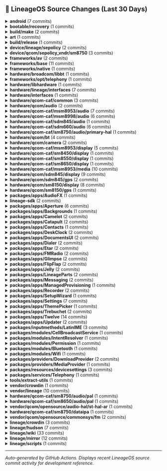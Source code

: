 ## 📜 LineageOS Source Changes (Last 30 Days)

<details>
<summary><b>android</b> (7 commits)</summary>

- [e3c809a](https://github.com/LineageOS/android/commit/e3c809a) manifest: Remove sdm845 HAL guards
  
  Author: Michael Bestas  
  Date: Sun Sep 14 11:34:50 2025 +0300

- [88f4b20](https://github.com/LineageOS/android/commit/88f4b20) manifest: Remove sm8150 HAL guards
  
  Author: Michael Bestas  
  Date: Wed Sep 10 18:17:14 2025 +0300

- [60e32f9](https://github.com/LineageOS/android/commit/60e32f9) manifest: Remove sm7250 HAL guards
  
  Author: Michael Bestas  
  Date: Tue Sep 9 22:53:30 2025 +0300

- [7680485](https://github.com/LineageOS/android/commit/7680485) manifest: September 2025 Security Update
  
  Author: Michael Bestas  
  Date: Sun Sep 7 17:28:23 2025 +0000

- [a015876](https://github.com/LineageOS/android/commit/a015876) lineage: Remove Android.mk guard for msm8998/sdm845
  
  Author: Nolen Johnson  
  Date: Tue Sep 2 16:12:48 2025 +0000

- [8eb98ef](https://github.com/LineageOS/android/commit/8eb98ef) lineage: Remove Android.mk guard for msm8953
  
  Author: Yumi Yukimura  
  Date: Mon Sep 1 16:37:28 2025 +0800

- [e22380c](https://github.com/LineageOS/android/commit/e22380c) lineage: Remove Android.mk guard for sdm660
  
  Author: LuK1337  
  Date: Sun Aug 31 12:49:32 2025 +0000


</details>

<details>
<summary><b>bootable/recovery</b> (1 commits)</summary>

- [16fcc1f](https://github.com/LineageOS/android_bootable_recovery/commit/16fcc1f) recovery: Extend A/B downgrades for older SPL
  
  Author: pjgowtham  
  Date: Sun Sep 21 19:00:30 2025 +0000


</details>

<details>
<summary><b>build/make</b> (2 commits)</summary>

- [f9262a9](https://github.com/LineageOS/android_build/commit/f9262a9) Merge tag &#x27;android-security-15.0.0_r10&#x27; into staging/lineage-22.2_merge-android-security-15.0.0_r10
  
  Author: Michael Bestas  
  Date: Wed Sep 3 15:43:37 2025 +0300

- [a2c2b23](https://github.com/LineageOS/android_build/commit/a2c2b23) Remove build-manifest.xml generation
  
  Author: Yumi Yukimura  
  Date: Mon Aug 25 09:17:36 2025 +0000


</details>

<details>
<summary><b>art</b> (1 commits)</summary>

- [2bff684](https://github.com/LineageOS/android_art/commit/2bff684) Merge tag &#x27;android-security-15.0.0_r10&#x27; into staging/lineage-22.2_merge-android-security-15.0.0_r10
  
  Author: Michael Bestas  
  Date: Wed Sep 3 15:41:50 2025 +0300


</details>

<details>
<summary><b>build/release</b> (1 commits)</summary>

- [b4e8130](https://github.com/LineageOS/android_build_release/commit/b4e8130) Bump Security String to 2025-09-01
  
  Author: Michael Bestas  
  Date: Tue Sep 16 12:37:50 2025 +0000


</details>

<details>
<summary><b>device/lineage/sepolicy</b> (2 commits)</summary>

- [65e58b0](https://github.com/LineageOS/android_device_lineage_sepolicy/commit/65e58b0) common: Label AIDL camera provider HAL
  
  Author: Skyblueborb  
  Date: Sat Aug 30 14:28:24 2025 +0000

- [794b496](https://github.com/LineageOS/android_device_lineage_sepolicy/commit/794b496) qcom: Label common LiveDisplay sysfs nodes
  
  Author: Giovanni Ricca  
  Date: Sat Aug 23 12:28:30 2025 +0200


</details>

<details>
<summary><b>device/qcom/sepolicy_vndr/sm8750</b> (3 commits)</summary>

- [29adc09](https://github.com/LineageOS/android_device_qcom_sepolicy_vndr/commit/29adc09) sun: Match all read_ahead_kb nodes
  
  Author: dianlujitao  
  Date: Sat Sep 20 15:42:28 2025 +0100

- [3347e79](https://github.com/LineageOS/android_device_qcom_sepolicy_vndr/commit/3347e79) qva: Allow weaver HAL to request wakelock
  
  Author: dianlujitao  
  Date: Sat Sep 20 15:42:23 2025 +0100

- [22134fa](https://github.com/LineageOS/android_device_qcom_sepolicy_vndr/commit/22134fa) Merge tag &#x27;LA.VENDOR.15.4.0.r1-18400-pakala.QSSI16.0&#x27; of https://git.codelinaro.org/clo/la/device/qcom/sepolicy_vndr into HEAD
  
  Author: Bruno Martins  
  Date: Sat Sep 20 15:23:01 2025 +0100


</details>

<details>
<summary><b>frameworks/av</b> (2 commits)</summary>

- [2ff01e68](https://github.com/LineageOS/android_frameworks_av/commit/2ff01e68) Merge tag &#x27;android-security-15.0.0_r10&#x27; into staging/lineage-22.2_merge-android-security-15.0.0_r10
  
  Author: Michael Bestas  
  Date: Wed Sep 3 15:47:07 2025 +0300

- [75929cd3](https://github.com/LineageOS/android_frameworks_av/commit/75929cd3) audioflinger: Do not allow DAP effect to be suspended
  
  Author: Adithya R  
  Date: Mon Sep 1 17:07:30 2025 +0000


</details>

<details>
<summary><b>frameworks/base</b> (11 commits)</summary>

- [b3f41dee](https://github.com/LineageOS/android_frameworks_base/commit/b3f41dee) Revert &quot;Fix biometric prompt appearing above shade&quot;
  
  Author: Austin Delgado  
  Date: Wed Sep 17 11:43:28 2025 +0000

- [fc38726e](https://github.com/LineageOS/android_frameworks_base/commit/fc38726e) Automatic translation import
  
  Author: LineageOS Infra  
  Date: Mon Sep 15 16:54:57 2025 +0000

- [353d8071](https://github.com/LineageOS/android_frameworks_base/commit/353d8071) SystemUI: Hide HEVC screen recording when no HW codec is available
  
  Author: Ido Ben-Hur  
  Date: Sun Sep 14 19:37:06 2025 +0000

- [373d214c](https://github.com/LineageOS/android_frameworks_base/commit/373d214c) Remove CompanionServicesRegister
  
  Author: Evan Chen  
  Date: Sun Sep 14 08:41:08 2025 +0000

- [8dbe445a](https://github.com/LineageOS/android_frameworks_base/commit/8dbe445a) Fix association XML parsing issues
  
  Author: Guojing Yuan  
  Date: Sun Sep 14 08:41:08 2025 +0000

- [da3bdd99](https://github.com/LineageOS/android_frameworks_base/commit/da3bdd99) Fix a bug where turning off Bluetooth before CDM BLE device discovery timeout results in a crash.
  
  Author: Raphael Kim  
  Date: Sun Sep 14 08:41:08 2025 +0000

- [9fbbf5a1](https://github.com/LineageOS/android_frameworks_base/commit/9fbbf5a1) fixup! power: Explicitly check for silent ringtone
  
  Author: programminghoch10  
  Date: Mon Sep 8 08:54:57 2025 +0300

- [e94be3b8](https://github.com/LineageOS/android_frameworks_base/commit/e94be3b8) Merge tag &#x27;android-security-15.0.0_r10&#x27; into staging/lineage-22.2_merge-android-security-15.0.0_r10
  
  Author: Michael Bestas  
  Date: Wed Sep 3 17:50:07 2025 +0300

- [6fa82a0c](https://github.com/LineageOS/android_frameworks_base/commit/6fa82a0c) Automatic translation import
  
  Author: LineageOS Infra  
  Date: Mon Sep 1 14:54:26 2025 +0000

- [9b41d790](https://github.com/LineageOS/android_frameworks_base/commit/9b41d790) PowerShareTile: Mark is unavailable if enabled state can&#x27;t be read
  
  Author: LuK1337  
  Date: Sat Aug 23 13:41:24 2025 +0200

- [efa267fe](https://github.com/LineageOS/android_frameworks_base/commit/efa267fe) PowerShareTile: Catch all exceptions
  
  Author: LuK1337  
  Date: Sat Aug 23 13:35:49 2025 +0200


</details>

<details>
<summary><b>frameworks/native</b> (1 commits)</summary>

- [a7f9cc63](https://github.com/LineageOS/android_frameworks_native/commit/a7f9cc63) Merge tag &#x27;android-security-15.0.0_r10&#x27; into staging/lineage-22.2_merge-android-security-15.0.0_r10
  
  Author: Michael Bestas  
  Date: Wed Sep 3 15:51:23 2025 +0300


</details>

<details>
<summary><b>hardware/broadcom/libbt</b> (1 commits)</summary>

- [39a0c50](https://github.com/LineageOS/android_hardware_broadcom_libbt/commit/39a0c50) libbt: Convert to Android.bp
  
  Author: Yumi Yukimura  
  Date: Thu Sep 4 07:32:39 2025 +0000


</details>

<details>
<summary><b>frameworks/opt/telephony</b> (1 commits)</summary>

- [c3571e72](https://github.com/LineageOS/android_frameworks_opt_telephony/commit/c3571e72) Merge tag &#x27;android-security-15.0.0_r10&#x27; into staging/lineage-22.2_merge-android-security-15.0.0_r10
  
  Author: Michael Bestas  
  Date: Wed Sep 3 15:42:09 2025 +0300


</details>

<details>
<summary><b>hardware/libhardware</b> (1 commits)</summary>

- [dacf02a](https://github.com/LineageOS/android_hardware_libhardware/commit/dacf02a) Avoid log fatal when converting between pcm_format and audio_format_t.
  
  Author: jiabin  
  Date: Fri Sep 12 11:49:56 2025 +0530


</details>

<details>
<summary><b>hardware/lineage/interfaces</b> (7 commits)</summary>

- [eaa88af](https://github.com/LineageOS/android_hardware_lineage_interfaces/commit/eaa88af) livedisplay: sysfs: chown on init
  
  Author: Marc Bourgoin  
  Date: Sat Aug 30 10:40:38 2025 -0600

- [7cb075b](https://github.com/LineageOS/android_hardware_lineage_interfaces/commit/7cb075b) camera: aidl: Remove `in_`/`out_` prefixes
  
  Author: LuK1337  
  Date: Sat Aug 30 14:28:24 2025 +0000

- [7fbd870](https://github.com/LineageOS/android_hardware_lineage_interfaces/commit/7fbd870) camera: aidl: Use std::to_string() for int -&gt; std::string
  
  Author: LuK1337  
  Date: Sat Aug 30 14:28:24 2025 +0000

- [1d5d332](https://github.com/LineageOS/android_hardware_lineage_interfaces/commit/1d5d332) camera: aidl: Remap camera IDs by property if it is defined
  
  Author: Ivan Vecera  
  Date: Sat Aug 30 14:28:24 2025 +0000

- [d26191b](https://github.com/LineageOS/android_hardware_lineage_interfaces/commit/d26191b) camera: aidl: Maintain set of non-external cameras
  
  Author: Ivan Vecera  
  Date: Sat Aug 30 14:28:24 2025 +0000

- [bdb296c](https://github.com/LineageOS/android_hardware_lineage_interfaces/commit/bdb296c) camera: aidl: Implement camera device/provider HALs
  
  Author: Tim Zimmermann  
  Date: Sat Aug 30 14:28:24 2025 +0000

- [b3fc9d1](https://github.com/LineageOS/android_hardware_lineage_interfaces/commit/b3fc9d1) livedisplay: aidl: Initial LiveDisplay sysfs AIDL implementation
  
  Author: Giovanni Ricca  
  Date: Tue Aug 26 23:11:36 2025 +0200


</details>

<details>
<summary><b>hardware/interfaces</b> (1 commits)</summary>

- [bca3d9cf](https://github.com/LineageOS/android_hardware_interfaces/commit/bca3d9cf) compatibility_matrices: Add q/android-4.9 to FCM 6
  
  Author: Nolen Johnson  
  Date: Mon Aug 25 19:29:07 2025 +0000


</details>

<details>
<summary><b>hardware/qcom-caf/common</b> (3 commits)</summary>

- [4d5665c](https://github.com/LineageOS/android_hardware_qcom-caf_common/commit/4d5665c) qcom: Add msm8998 audio soong config
  
  Author: Michael Bestas  
  Date: Sat Sep 6 12:54:01 2025 +0300

- [ce680e8](https://github.com/LineageOS/android_hardware_qcom-caf_common/commit/ce680e8) common: Unset MSM_VIDC_TARGET_LIST
  
  Author: Michael Bestas  
  Date: Sat Sep 6 12:11:22 2025 +0300

- [84699a5](https://github.com/LineageOS/android_hardware_qcom-caf_common/commit/84699a5) qcom: Remove no longer used TARGET_USES_DRM_PP
  
  Author: Michael Bestas  
  Date: Sat Sep 6 12:11:22 2025 +0300


</details>

<details>
<summary><b>hardware/qcom/audio</b> (2 commits)</summary>

- [1b40af4](https://github.com/LineageOS/android_hardware_qcom_audio/commit/1b40af4) hal: Convert primary HAL to blueprint
  
  Author: Michael Bestas  
  Date: Sun Sep 14 18:16:52 2025 +0300

- [c895c94](https://github.com/LineageOS/android_hardware_qcom_audio/commit/c895c94) soundfx: Convert to blueprint
  
  Author: Michael Bestas  
  Date: Sun Sep 14 15:31:32 2025 +0300


</details>

<details>
<summary><b>hardware/qcom-caf/msm8953/audio</b> (7 commits)</summary>

- [f9ff4f2](https://github.com/LineageOS/android_hardware_qcom_audio/commit/f9ff4f2) hal: Convert audio extensions to blueprint
  
  Author: Michael Bestas  
  Date: Sat Aug 30 21:34:14 2025 +0800

- [06e0412](https://github.com/LineageOS/android_hardware_qcom_audio/commit/06e0412) ssr: Fix building with OSS materials
  
  Author: Ricardo Cerqueira  
  Date: Sat Aug 30 21:33:49 2025 +0800

- [ca80109](https://github.com/LineageOS/android_hardware_qcom_audio/commit/ca80109) hal: Convert primary HAL to blueprint
  
  Author: Michael Bestas  
  Date: Sat Aug 30 21:31:23 2025 +0800

- [2ebe70c](https://github.com/LineageOS/android_hardware_qcom_audio/commit/2ebe70c) hal: Remove unused libmaxxaudio extension
  
  Author: Michael Bestas  
  Date: Sat Aug 30 21:23:54 2025 +0800

- [17df495](https://github.com/LineageOS/android_hardware_qcom_audio/commit/17df495) hal: Remove feature manager leftovers
  
  Author: Michael Bestas  
  Date: Sat Aug 30 21:23:33 2025 +0800

- [dd04d99](https://github.com/LineageOS/android_hardware_qcom_audio/commit/dd04d99) audio: Remove all unsupported platforms &amp; flags
  
  Author: Michael Bestas  
  Date: Sat Aug 30 21:23:28 2025 +0800

- [0ad6d86](https://github.com/LineageOS/android_hardware_qcom_audio/commit/0ad6d86) hal: audio_extn: Add argument to pthread routines
  
  Author: danielml  
  Date: Sat Aug 30 20:58:33 2025 +0800


</details>

<details>
<summary><b>hardware/qcom-caf/msm8998/audio</b> (6 commits)</summary>

- [717b078](https://github.com/LineageOS/android_hardware_qcom_audio/commit/717b078) hal: audio_extn: Add argument to pthread routines
  
  Author: danielml  
  Date: Sun Sep 7 15:27:04 2025 +0000

- [65a528c](https://github.com/LineageOS/android_hardware_qcom_audio/commit/65a528c) hal: Convert audio extensions to blueprint
  
  Author: Michael Bestas  
  Date: Tue Sep 2 11:21:55 2025 +0300

- [fafeecc](https://github.com/LineageOS/android_hardware_qcom_audio/commit/fafeecc) hal: Convert primary HAL to blueprint
  
  Author: Michael Bestas  
  Date: Tue Sep 2 11:18:40 2025 +0300

- [bf78414](https://github.com/LineageOS/android_hardware_qcom_audio/commit/bf78414) hal: Remove unused libmaxxaudio extension
  
  Author: Michael Bestas  
  Date: Tue Sep 2 11:13:46 2025 +0300

- [05172d9](https://github.com/LineageOS/android_hardware_qcom_audio/commit/05172d9) hal: Remove feature manager leftovers
  
  Author: Michael Bestas  
  Date: Tue Sep 2 11:13:02 2025 +0300

- [090308b](https://github.com/LineageOS/android_hardware_qcom_audio/commit/090308b) audio: Remove all unsupported platforms &amp; flags
  
  Author: Michael Bestas  
  Date: Tue Sep 2 11:11:55 2025 +0300


</details>

<details>
<summary><b>hardware/qcom-caf/sdm845/audio</b> (1 commits)</summary>

- [d5ad5c1](https://github.com/LineageOS/android_hardware_qcom_audio/commit/d5ad5c1) hal: audio_extn: Add argument to pthread routines
  
  Author: danielml  
  Date: Sun Sep 7 15:27:16 2025 +0000


</details>

<details>
<summary><b>hardware/qcom-caf/sdm660/audio</b> (6 commits)</summary>

- [56d409b](https://github.com/LineageOS/android_hardware_qcom_audio/commit/56d409b) hal: Convert audio extensions to blueprint
  
  Author: Michael Bestas  
  Date: Fri Aug 29 13:05:23 2025 +0200

- [35ace1e](https://github.com/LineageOS/android_hardware_qcom_audio/commit/35ace1e) hal: Convert primary HAL to blueprint
  
  Author: Michael Bestas  
  Date: Fri Aug 29 13:02:26 2025 +0200

- [0cebbf7](https://github.com/LineageOS/android_hardware_qcom_audio/commit/0cebbf7) hal: Remove unused libmaxxaudio extension
  
  Author: Michael Bestas  
  Date: Fri Aug 29 12:59:52 2025 +0200

- [47e9fbc](https://github.com/LineageOS/android_hardware_qcom_audio/commit/47e9fbc) hal: Remove feature manager leftovers
  
  Author: Michael Bestas  
  Date: Fri Aug 29 12:58:52 2025 +0200

- [cfe3b51](https://github.com/LineageOS/android_hardware_qcom_audio/commit/cfe3b51) audio: Remove all unsupported platforms &amp; flags
  
  Author: Michael Bestas  
  Date: Fri Aug 29 12:57:12 2025 +0200

- [b35e1f5](https://github.com/LineageOS/android_hardware_qcom_audio/commit/b35e1f5) hal: audio_extn: Add argument to pthread routines
  
  Author: danielml  
  Date: Fri Aug 29 11:09:43 2025 +0200


</details>

<details>
<summary><b>hardware/qcom-caf/sm8750/audio/primary-hal</b> (1 commits)</summary>

- [c5ae69f](https://github.com/LineageOS/android_hardware_qcom_audio-ar/commit/c5ae69f) Merge tag &#x27;AUDIO_HANDSET.LA.10.0.r1-06800-pakala.0&#x27; of https://git.codelinaro.org/clo/la/platform/hardware/qcom/audio-ar into HEAD
  
  Author: Bruno Martins  
  Date: Sat Sep 20 15:32:36 2025 +0100


</details>

<details>
<summary><b>hardware/qcom/bt</b> (4 commits)</summary>

- [73ebd37](https://github.com/LineageOS/android_hardware_qcom_bt/commit/73ebd37) bt: Build with -Werror
  
  Author: Michael Bestas  
  Date: Sun Sep 14 20:04:52 2025 +0300

- [4663baf](https://github.com/LineageOS/android_hardware_qcom_bt/commit/4663baf) bt: Remove SSR support
  
  Author: Gabriele M  
  Date: Sun Sep 14 20:04:52 2025 +0300

- [d0dfd8a](https://github.com/LineageOS/android_hardware_qcom_bt/commit/d0dfd8a) bt: Remove unused headers
  
  Author: Michael Bestas  
  Date: Sun Sep 14 19:41:09 2025 +0300

- [3668362](https://github.com/LineageOS/android_hardware_qcom_bt/commit/3668362) bt: Convert libbt-vendor to blueprint
  
  Author: Michael Bestas  
  Date: Sun Sep 14 19:22:44 2025 +0300


</details>

<details>
<summary><b>hardware/qcom/camera</b> (2 commits)</summary>

- [bdff615](https://github.com/LineageOS/android_hardware_qcom_camera/commit/bdff615) camera: Remove unused libmmlib2d_interface
  
  Author: Michael Bestas  
  Date: Sun Sep 14 20:49:12 2025 +0300

- [a7ae4d9](https://github.com/LineageOS/android_hardware_qcom_camera/commit/a7ae4d9) camera: Remove unused files
  
  Author: Michael Bestas  
  Date: Sun Sep 14 20:39:25 2025 +0300


</details>

<details>
<summary><b>hardware/qcom-caf/msm8953/display</b> (5 commits)</summary>

- [fd1cfe0](https://github.com/LineageOS/android_hardware_qcom_display/commit/fd1cfe0) Convert remaining Android.mk to blueprint
  
  Author: Michael Bestas  
  Date: Mon Sep 1 16:35:07 2025 +0800

- [c337f56](https://github.com/LineageOS/android_hardware_qcom_display/commit/c337f56) sdm: Convert hwcomposer.qcom to soong
  
  Author: Michael Bestas  
  Date: Mon Sep 1 16:35:07 2025 +0800

- [f6e4d6d](https://github.com/LineageOS/android_hardware_qcom_display/commit/f6e4d6d) hwc2,libdisplayconfig: Remove libhwbinder/libhidltransport deps
  
  Author: Steven Moreland  
  Date: Mon Sep 1 16:35:03 2025 +0800

- [fe4a261](https://github.com/LineageOS/android_hardware_qcom_display/commit/fe4a261) Convert libsdmcore to blueprint
  
  Author: LuK1337  
  Date: Sat Aug 30 21:53:59 2025 +0800

- [f39a4b3](https://github.com/LineageOS/android_hardware_qcom_display/commit/f39a4b3) Convert libgrallocutils and gpu_tonemapper to blueprint
  
  Author: EndCredits  
  Date: Sat Aug 30 21:52:32 2025 +0800


</details>

<details>
<summary><b>hardware/qcom-caf/sm8450/display</b> (1 commits)</summary>

- [b44742b](https://github.com/LineageOS/android_hardware_qcom_display/commit/b44742b) gralloc: avoid calling property_get() on every buffer allocation
  
  Author: Cosmin Tanislav  
  Date: Thu Aug 28 10:08:21 2025 +0000


</details>

<details>
<summary><b>hardware/qcom-caf/sm8550/display</b> (1 commits)</summary>

- [ccdf85d](https://github.com/LineageOS/android_hardware_qcom_display/commit/ccdf85d) gralloc: avoid calling property_get() on every buffer allocation
  
  Author: Cosmin Tanislav  
  Date: Thu Aug 28 10:12:03 2025 +0000


</details>

<details>
<summary><b>hardware/qcom-caf/sm8650/display</b> (1 commits)</summary>

- [4d9c891](https://github.com/LineageOS/android_hardware_qcom_display/commit/4d9c891) gralloc: avoid calling property_get() on every buffer allocation
  
  Author: Cosmin Tanislav  
  Date: Thu Aug 28 10:13:15 2025 +0000


</details>

<details>
<summary><b>hardware/qcom-caf/msm8953/media</b> (10 commits)</summary>

- [96c7956](https://github.com/LineageOS/android_hardware_qcom_media/commit/96c7956) media: Drop libsidebandstreamhandle
  
  Author: Michael Bestas  
  Date: Sat Aug 30 23:12:01 2025 +0800

- [04ae467](https://github.com/LineageOS/android_hardware_qcom_media/commit/04ae467) mm-core: Convert to blueprint
  
  Author: Michael Bestas  
  Date: Sat Aug 30 23:11:23 2025 +0800

- [4f58783](https://github.com/LineageOS/android_hardware_qcom_media/commit/4f58783) mm-core: Remove unused files &amp; flags
  
  Author: Michael Bestas  
  Date: Sat Aug 30 23:09:10 2025 +0800

- [cc73684](https://github.com/LineageOS/android_hardware_qcom_media/commit/cc73684) mm-video-v4l2: Convert to blueprint
  
  Author: Michael Bestas  
  Date: Sat Aug 30 23:04:41 2025 +0800

- [9ac70bf](https://github.com/LineageOS/android_hardware_qcom_media/commit/9ac70bf) mm-video-v4l2: vidc: Drop support for hypervisor
  
  Author: Michael Bestas  
  Date: Sat Aug 30 22:53:33 2025 +0800

- [48f646f](https://github.com/LineageOS/android_hardware_qcom_media/commit/48f646f) mm-video-v4l2: Remove SW OMX codecs, unused files &amp; flags
  
  Author: Michael Bestas  
  Date: Sat Aug 30 22:51:57 2025 +0800

- [1e364f6](https://github.com/LineageOS/android_hardware_qcom_media/commit/1e364f6) libstagefrighthw: Convert to blueprint
  
  Author: Michael Bestas  
  Date: Sat Aug 30 22:32:35 2025 +0800

- [4650bb6](https://github.com/LineageOS/android_hardware_qcom_media/commit/4650bb6) libc2dcolorconvert: Cleanup dependencies &amp; convert to blueprint
  
  Author: Michael Bestas  
  Date: Sat Aug 30 22:32:25 2025 +0800

- [4bead84](https://github.com/LineageOS/android_hardware_qcom_media/commit/4bead84) media: Remove autoconf/automake configuration
  
  Author: Michael Bestas  
  Date: Sat Aug 30 22:31:25 2025 +0800

- [c8ef438](https://github.com/LineageOS/android_hardware_qcom_media/commit/c8ef438) Revert &quot;libaac: Add test code for AAC encoder and decoder&quot;
  
  Author: Indranil  
  Date: Sat Aug 30 22:31:18 2025 +0800


</details>

<details>
<summary><b>hardware/qcom/sdm845/display</b> (9 commits)</summary>

- [0d74c81](https://github.com/LineageOS/android_hardware_qcom_sdm845_display/commit/0d74c81) display: histogram: Add missing epoll_event.h include
  
  Author: razorloves  
  Date: Sun Sep 14 12:52:03 2025 +0300

- [a1cb4c2](https://github.com/LineageOS/android_hardware_qcom_sdm845_display/commit/a1cb4c2) Convert remaining Android.mk to blueprint
  
  Author: Michael Bestas  
  Date: Sun Sep 14 12:52:03 2025 +0300

- [8e56e0e](https://github.com/LineageOS/android_hardware_qcom_sdm845_display/commit/8e56e0e) sdm: Convert hwcomposer.qcom to soong
  
  Author: Michael Bestas  
  Date: Fri Sep 12 11:20:07 2025 +0300

- [fc078b2](https://github.com/LineageOS/android_hardware_qcom_sdm845_display/commit/fc078b2) sdm: Remove display_config_version conditionals
  
  Author: Michael Bestas  
  Date: Fri Sep 12 11:15:49 2025 +0300

- [ede92e3](https://github.com/LineageOS/android_hardware_qcom_sdm845_display/commit/ede92e3) sdm: Remove use_hwc2 conditional
  
  Author: Michael Bestas  
  Date: Fri Sep 12 11:06:16 2025 +0300

- [a04d353](https://github.com/LineageOS/android_hardware_qcom_sdm845_display/commit/a04d353) Convert libhistogram/libsdmcore to blueprint
  
  Author: LuK1337  
  Date: Fri Sep 12 11:06:01 2025 +0300

- [ce359a6](https://github.com/LineageOS/android_hardware_qcom_sdm845_display/commit/ce359a6) Convert gpu_tonemapper to blueprint
  
  Author: EndCredits  
  Date: Fri Sep 12 11:06:01 2025 +0300

- [9f8daaf](https://github.com/LineageOS/android_hardware_qcom_sdm845_display/commit/9f8daaf) gralloc: Make MASTER_SIDE_CP as default Making MASTER_SIDE_CP as default
  
  Author: Prabhakar Reddy Krishnappa  
  Date: Fri Sep 12 11:06:01 2025 +0300

- [fcef4ae](https://github.com/LineageOS/android_hardware_qcom_sdm845_display/commit/fcef4ae) Remove unused libcopybit sources
  
  Author: Michael Bestas  
  Date: Fri Sep 12 10:57:31 2025 +0300


</details>

<details>
<summary><b>hardware/qcom/sdm845/gps</b> (2 commits)</summary>

- [71438e3](https://github.com/LineageOS/android_hardware_qcom_sdm845_gps/commit/71438e3) Add hardware/qcom/sdm845/gps soong namespace
  
  Author: ChengYou Ho  
  Date: Fri Sep 12 12:40:57 2025 +0300

- [33255a1](https://github.com/LineageOS/android_hardware_qcom_sdm845_gps/commit/33255a1) Remove obsolete os_pickup.{bp,mk}
  
  Author: Michael Bestas  
  Date: Fri Sep 12 10:55:57 2025 +0300


</details>

<details>
<summary><b>hardware/qcom/sm8150/display</b> (8 commits)</summary>

- [c13de98](https://github.com/LineageOS/android_hardware_qcom_sm8150_display/commit/c13de98) Convert remaining Android.mk to blueprint
  
  Author: Michael Bestas  
  Date: Wed Sep 10 19:31:29 2025 +0300

- [ad7078c](https://github.com/LineageOS/android_hardware_qcom_sm8150_display/commit/ad7078c) sdm: Convert hwcomposer.qcom to soong
  
  Author: Michael Bestas  
  Date: Wed Sep 10 18:15:28 2025 +0300

- [2a9e0e9](https://github.com/LineageOS/android_hardware_qcom_sm8150_display/commit/2a9e0e9) Revert &quot;sdm/hwc: add display indices property for client id init&quot;
  
  Author: Michael Bestas  
  Date: Wed Sep 10 18:15:28 2025 +0300

- [49c36ba](https://github.com/LineageOS/android_hardware_qcom_sm8150_display/commit/49c36ba) sdm: Remove use_hwc2 conditional
  
  Author: Michael Bestas  
  Date: Wed Sep 10 18:15:28 2025 +0300

- [99e4d3f](https://github.com/LineageOS/android_hardware_qcom_sm8150_display/commit/99e4d3f) Convert libhistogram/libsdmcore to blueprint
  
  Author: LuK1337  
  Date: Wed Sep 10 18:15:28 2025 +0300

- [0278765](https://github.com/LineageOS/android_hardware_qcom_sm8150_display/commit/0278765) display: Squashed revert of hypervisor changes
  
  Author: Michael Bestas  
  Date: Wed Sep 10 18:15:28 2025 +0300

- [cd069e1](https://github.com/LineageOS/android_hardware_qcom_sm8150_display/commit/cd069e1) Convert gpu_tonemapper to blueprint
  
  Author: EndCredits  
  Date: Wed Sep 10 18:15:28 2025 +0300

- [cf6f59d](https://github.com/LineageOS/android_hardware_qcom_sm8150_display/commit/cf6f59d) Remove unused libcopybit sources
  
  Author: Michael Bestas  
  Date: Wed Sep 10 17:10:59 2025 +0300


</details>

<details>
<summary><b>hardware/qcom/sm8150/gps</b> (1 commits)</summary>

- [c102eca](https://github.com/LineageOS/android_hardware_qcom_sm8150_gps/commit/c102eca) Remove obsolete os_pickup.{bp,mk}
  
  Author: Michael Bestas  
  Date: Wed Sep 10 16:23:52 2025 +0300


</details>

<details>
<summary><b>packages/apps/AudioFX</b> (1 commits)</summary>

- [28ddf22](https://github.com/LineageOS/android_packages_apps_AudioFX/commit/28ddf22) Automatic translation import
  
  Author: LineageOS Infra  
  Date: Mon Sep 1 14:54:31 2025 +0000


</details>

<details>
<summary><b>lineage-sdk</b> (2 commits)</summary>

- [e622339](https://github.com/LineageOS/android_lineage-sdk/commit/e622339) Automatic translation import
  
  Author: LineageOS Infra  
  Date: Mon Sep 15 16:55:01 2025 +0000

- [2700b68](https://github.com/LineageOS/android_lineage-sdk/commit/2700b68) Automatic translation import
  
  Author: LineageOS Infra  
  Date: Mon Sep 1 14:54:31 2025 +0000


</details>

<details>
<summary><b>packages/apps/Aperture</b> (6 commits)</summary>

- [1b0c843](https://github.com/LineageOS/android_packages_apps_Aperture/commit/1b0c843) Aperture: No more jail escape
  
  Author: Luca Stefani  
  Date: Tue Sep 16 10:01:45 2025 +0000

- [340b187](https://github.com/LineageOS/android_packages_apps_Aperture/commit/340b187) Aperture: Update CameraX
  
  Author: Sebastiano Barezzi  
  Date: Tue Sep 16 10:01:45 2025 +0000

- [503b71d](https://github.com/LineageOS/android_packages_apps_Aperture/commit/503b71d) Aperture: Update CameraX to 1.5.0
  
  Author: Luca Stefani  
  Date: Tue Sep 16 10:01:45 2025 +0000

- [b594427](https://github.com/LineageOS/android_packages_apps_Aperture/commit/b594427) Automatic translation import
  
  Author: LineageOS Infra  
  Date: Mon Sep 15 16:55:01 2025 +0000

- [163d4bb](https://github.com/LineageOS/android_packages_apps_Aperture/commit/163d4bb) Aperture: Fix zoom level bar alignment in QR mode
  
  Author: LuK1337  
  Date: Thu Sep 4 17:45:03 2025 +0200

- [98000dc](https://github.com/LineageOS/android_packages_apps_Aperture/commit/98000dc) Automatic translation import
  
  Author: LineageOS Infra  
  Date: Mon Sep 1 14:54:31 2025 +0000


</details>

<details>
<summary><b>packages/apps/Backgrounds</b> (1 commits)</summary>

- [3cdba90](https://github.com/LineageOS/android_packages_apps_Backgrounds/commit/3cdba90) Automatic translation import
  
  Author: LineageOS Infra  
  Date: Mon Sep 1 14:54:32 2025 +0000


</details>

<details>
<summary><b>packages/apps/Camelot</b> (2 commits)</summary>

- [34fd95b](https://github.com/LineageOS/android_packages_apps_Camelot/commit/34fd95b) Automatic translation import
  
  Author: LineageOS Infra  
  Date: Mon Sep 15 16:55:02 2025 +0000

- [cbb578e](https://github.com/LineageOS/android_packages_apps_Camelot/commit/cbb578e) Automatic translation import
  
  Author: LineageOS Infra  
  Date: Mon Sep 1 14:54:32 2025 +0000


</details>

<details>
<summary><b>packages/apps/Catapult</b> (2 commits)</summary>

- [1190f61](https://github.com/LineageOS/android_packages_apps_Catapult/commit/1190f61) Catapult: Update card move overlay drawable dimens
  
  Author: Timi  
  Date: Sun Sep 21 11:45:15 2025 +0300

- [8f00af7](https://github.com/LineageOS/android_packages_apps_Catapult/commit/8f00af7) Automatic translation import
  
  Author: LineageOS Infra  
  Date: Mon Sep 15 16:55:02 2025 +0000


</details>

<details>
<summary><b>packages/apps/Contacts</b> (1 commits)</summary>

- [29de9bf](https://github.com/LineageOS/android_packages_apps_Contacts/commit/29de9bf) Merge tag &#x27;android-security-15.0.0_r10&#x27; into staging/lineage-22.2_merge-android-security-15.0.0_r10
  
  Author: Michael Bestas  
  Date: Wed Sep 3 15:42:20 2025 +0300


</details>

<details>
<summary><b>packages/apps/DeskClock</b> (2 commits)</summary>

- [cd9326b](https://github.com/LineageOS/android_packages_apps_DeskClock/commit/cd9326b) Automatic translation import
  
  Author: LineageOS Infra  
  Date: Mon Sep 15 16:55:02 2025 +0000

- [c1f46ef](https://github.com/LineageOS/android_packages_apps_DeskClock/commit/c1f46ef) Automatic translation import
  
  Author: LineageOS Infra  
  Date: Mon Sep 1 14:54:32 2025 +0000


</details>

<details>
<summary><b>packages/apps/DocumentsUI</b> (2 commits)</summary>

- [dff9363](https://github.com/LineageOS/android_packages_apps_DocumentsUI/commit/dff9363) Merge tag &#x27;android-security-15.0.0_r10&#x27; into staging/lineage-22.2_merge-android-security-15.0.0_r10
  
  Author: Michael Bestas  
  Date: Wed Sep 3 15:42:20 2025 +0300

- [0cc2e07](https://github.com/LineageOS/android_packages_apps_DocumentsUI/commit/0cc2e07) Automatic translation import
  
  Author: LineageOS Infra  
  Date: Mon Sep 1 14:54:34 2025 +0000


</details>

<details>
<summary><b>packages/apps/Dialer</b> (2 commits)</summary>

- [0f46e4b](https://github.com/LineageOS/android_packages_apps_Dialer/commit/0f46e4b) Automatic translation import
  
  Author: LineageOS Infra  
  Date: Mon Sep 15 16:55:03 2025 +0000

- [4dc5fd4](https://github.com/LineageOS/android_packages_apps_Dialer/commit/4dc5fd4) Automatic translation import
  
  Author: LineageOS Infra  
  Date: Mon Sep 1 14:54:34 2025 +0000


</details>

<details>
<summary><b>packages/apps/Etar</b> (2 commits)</summary>

- [26ac561](https://github.com/LineageOS/android_packages_apps_Etar/commit/26ac561) Automatic translation import
  
  Author: LineageOS Infra  
  Date: Mon Sep 15 16:55:04 2025 +0000

- [8e1aa09](https://github.com/LineageOS/android_packages_apps_Etar/commit/8e1aa09) Automatic translation import
  
  Author: LineageOS Infra  
  Date: Mon Sep 1 14:54:35 2025 +0000


</details>

<details>
<summary><b>packages/apps/FMRadio</b> (2 commits)</summary>

- [5160538](https://github.com/LineageOS/android_packages_apps_FMRadio/commit/5160538) Automatic translation import
  
  Author: LineageOS Infra  
  Date: Mon Sep 15 16:55:04 2025 +0000

- [4d4f98b](https://github.com/LineageOS/android_packages_apps_FMRadio/commit/4d4f98b) Automatic translation import
  
  Author: LineageOS Infra  
  Date: Mon Sep 1 14:54:35 2025 +0000


</details>

<details>
<summary><b>packages/apps/Glimpse</b> (2 commits)</summary>

- [e774392](https://github.com/LineageOS/android_packages_apps_Glimpse/commit/e774392) Automatic translation import
  
  Author: LineageOS Infra  
  Date: Mon Sep 15 16:55:05 2025 +0000

- [7bd917b](https://github.com/LineageOS/android_packages_apps_Glimpse/commit/7bd917b) Automatic translation import
  
  Author: LineageOS Infra  
  Date: Mon Sep 1 14:54:36 2025 +0000


</details>

<details>
<summary><b>packages/apps/FlipFlap</b> (2 commits)</summary>

- [dd49d55](https://github.com/LineageOS/android_packages_apps_FlipFlap/commit/dd49d55) Automatic translation import
  
  Author: LineageOS Infra  
  Date: Mon Sep 15 16:55:05 2025 +0000

- [e7ffef4](https://github.com/LineageOS/android_packages_apps_FlipFlap/commit/e7ffef4) Automatic translation import
  
  Author: LineageOS Infra  
  Date: Mon Sep 1 14:54:35 2025 +0000


</details>

<details>
<summary><b>packages/apps/Jelly</b> (2 commits)</summary>

- [6de7c84](https://github.com/LineageOS/android_packages_apps_Jelly/commit/6de7c84) Automatic translation import
  
  Author: LineageOS Infra  
  Date: Mon Sep 15 16:55:05 2025 +0000

- [751734f](https://github.com/LineageOS/android_packages_apps_Jelly/commit/751734f) Automatic translation import
  
  Author: LineageOS Infra  
  Date: Mon Sep 1 14:54:36 2025 +0000


</details>

<details>
<summary><b>packages/apps/LineageParts</b> (2 commits)</summary>

- [84552e0](https://github.com/LineageOS/android_packages_apps_LineageParts/commit/84552e0) Automatic translation import
  
  Author: LineageOS Infra  
  Date: Mon Sep 15 16:55:06 2025 +0000

- [a069cf5](https://github.com/LineageOS/android_packages_apps_LineageParts/commit/a069cf5) Automatic translation import
  
  Author: LineageOS Infra  
  Date: Mon Sep 1 14:54:36 2025 +0000


</details>

<details>
<summary><b>packages/apps/Messaging</b> (2 commits)</summary>

- [d65b136](https://github.com/LineageOS/android_packages_apps_Messaging/commit/d65b136) Automatic translation import
  
  Author: LineageOS Infra  
  Date: Mon Sep 15 16:55:06 2025 +0000

- [f624ed2](https://github.com/LineageOS/android_packages_apps_Messaging/commit/f624ed2) Automatic translation import
  
  Author: LineageOS Infra  
  Date: Mon Sep 1 14:54:37 2025 +0000


</details>

<details>
<summary><b>packages/apps/ManagedProvisioning</b> (1 commits)</summary>

- [5d236fc](https://github.com/LineageOS/android_packages_apps_ManagedProvisioning/commit/5d236fc) Merge tag &#x27;android-security-15.0.0_r10&#x27; into staging/lineage-22.2_merge-android-security-15.0.0_r10
  
  Author: Michael Bestas  
  Date: Wed Sep 3 15:42:21 2025 +0300


</details>

<details>
<summary><b>packages/apps/Recorder</b> (2 commits)</summary>

- [1f9060b](https://github.com/LineageOS/android_packages_apps_Recorder/commit/1f9060b) Automatic translation import
  
  Author: LineageOS Infra  
  Date: Mon Sep 15 16:55:06 2025 +0000

- [4bf7948](https://github.com/LineageOS/android_packages_apps_Recorder/commit/4bf7948) Automatic translation import
  
  Author: LineageOS Infra  
  Date: Mon Sep 1 14:54:37 2025 +0000


</details>

<details>
<summary><b>packages/apps/SetupWizard</b> (1 commits)</summary>

- [f129f96](https://github.com/LineageOS/android_packages_apps_SetupWizard/commit/f129f96) Automatic translation import
  
  Author: LineageOS Infra  
  Date: Mon Sep 1 14:54:38 2025 +0000


</details>

<details>
<summary><b>packages/apps/Settings</b> (7 commits)</summary>

- [e54e5070](https://github.com/LineageOS/android_packages_apps_Settings/commit/e54e5070) Automatic translation import
  
  Author: LineageOS Infra  
  Date: Mon Sep 15 16:55:07 2025 +0000

- [3467f151](https://github.com/LineageOS/android_packages_apps_Settings/commit/3467f151) Merge tag &#x27;android-security-15.0.0_r10&#x27; into staging/lineage-22.2_merge-android-security-15.0.0_r10
  
  Author: Michael Bestas  
  Date: Wed Sep 3 16:01:01 2025 +0300

- [e27df4fd](https://github.com/LineageOS/android_packages_apps_Settings/commit/e27df4fd) Automatic translation import
  
  Author: LineageOS Infra  
  Date: Mon Sep 1 14:54:38 2025 +0000

- [63fe7e22](https://github.com/LineageOS/android_packages_apps_Settings/commit/63fe7e22) Settings: DevicePicker: Adapt to S style
  
  Author: ReallySnow  
  Date: Thu Aug 28 11:18:04 2025 +0000

- [b55b67e5](https://github.com/LineageOS/android_packages_apps_Settings/commit/b55b67e5) SlicesDatabaseHelper: Use Build.VERSION.INCREMENTAL
  
  Author: jhenrique09  
  Date: Thu Aug 28 11:17:57 2025 +0000

- [5f7b2693](https://github.com/LineageOS/android_packages_apps_Settings/commit/5f7b2693) Settings: fix typo in settings namespace for qr scanner on ls
  
  Author: maxwen  
  Date: Thu Aug 28 11:17:52 2025 +0000

- [719ca665](https://github.com/LineageOS/android_packages_apps_Settings/commit/719ca665) fixup! Revert &quot;[Sim UI enhancement] remove the &quot;Tap to show info&quot;&quot;
  
  Author: Adithya R  
  Date: Mon Aug 25 09:38:27 2025 +0000


</details>

<details>
<summary><b>packages/apps/ThemePicker</b> (1 commits)</summary>

- [236070c](https://github.com/LineageOS/android_packages_apps_ThemePicker/commit/236070c) Automatic translation import
  
  Author: LineageOS Infra  
  Date: Mon Sep 1 14:54:39 2025 +0000


</details>

<details>
<summary><b>packages/apps/Trebuchet</b> (2 commits)</summary>

- [7220bfa](https://github.com/LineageOS/android_packages_apps_Trebuchet/commit/7220bfa) Automatic translation import
  
  Author: LineageOS Infra  
  Date: Mon Sep 15 16:55:08 2025 +0000

- [e1f28ba](https://github.com/LineageOS/android_packages_apps_Trebuchet/commit/e1f28ba) Automatic translation import
  
  Author: LineageOS Infra  
  Date: Mon Sep 1 14:54:39 2025 +0000


</details>

<details>
<summary><b>packages/apps/Twelve</b> (14 commits)</summary>

- [7d3ecde](https://github.com/LineageOS/android_packages_apps_Twelve/commit/7d3ecde) Twelve: Fix spacing around play buttons
  
  Author: Inhishonor  
  Date: Sat Sep 20 19:56:01 2025 +0200

- [3f0ff3d](https://github.com/LineageOS/android_packages_apps_Twelve/commit/3f0ff3d) Twelve: ListItem: Declare a new corner radius attribute
  
  Author: Sebastiano Barezzi  
  Date: Sat Sep 20 19:56:01 2025 +0200

- [08bb7f0](https://github.com/LineageOS/android_packages_apps_Twelve/commit/08bb7f0) Twelve: ListItem: Fix an API issue on older SDK versions
  
  Author: Sebastiano Barezzi  
  Date: Sat Sep 20 19:56:01 2025 +0200

- [77af37e](https://github.com/LineageOS/android_packages_apps_Twelve/commit/77af37e) Twelve: ListItem: `Context.getColorStateList` uses the current theme
  
  Author: Sebastiano Barezzi  
  Date: Sat Sep 20 19:56:01 2025 +0200

- [aca4e68](https://github.com/LineageOS/android_packages_apps_Twelve/commit/aca4e68) Twelve: Resize the window when using IME
  
  Author: Sebastiano Barezzi  
  Date: Sat Sep 20 19:56:00 2025 +0200

- [14c855f](https://github.com/LineageOS/android_packages_apps_Twelve/commit/14c855f) Twelve: Fix FAB text/icon tints
  
  Author: Luca Stefani  
  Date: Sat Sep 20 19:56:00 2025 +0200

- [bb6d425](https://github.com/LineageOS/android_packages_apps_Twelve/commit/bb6d425) Twelve: Specify KAPT version and add all plugins to classpath
  
  Author: Sebastiano Barezzi  
  Date: Sat Sep 20 19:56:00 2025 +0200

- [3026c4d](https://github.com/LineageOS/android_packages_apps_Twelve/commit/3026c4d) Twelve: Play random songs button
  
  Author: Inhishonor  
  Date: Thu Sep 18 20:24:36 2025 +0200

- [8b55929](https://github.com/LineageOS/android_packages_apps_Twelve/commit/8b55929) Twelve: Result: Add `onSuccess`/`onError` methods
  
  Author: Sebastiano Barezzi  
  Date: Thu Sep 18 20:24:36 2025 +0200

- [5131a69](https://github.com/LineageOS/android_packages_apps_Twelve/commit/5131a69) Twelve: MediaDataStore: Add audios method
  
  Author: Sebastiano Barezzi  
  Date: Thu Sep 18 20:24:36 2025 +0200

- [851f87d](https://github.com/LineageOS/android_packages_apps_Twelve/commit/851f87d) Twelve: Merge all home page VMs into a single one
  
  Author: Sebastiano Barezzi  
  Date: Thu Sep 18 20:23:41 2025 +0200

- [c167d52](https://github.com/LineageOS/android_packages_apps_Twelve/commit/c167d52) Twelve: Get new random content every time app opens
  
  Author: Inhishonor  
  Date: Thu Sep 18 20:23:41 2025 +0200

- [e765cd7](https://github.com/LineageOS/android_packages_apps_Twelve/commit/e765cd7) Automatic translation import
  
  Author: LineageOS Infra  
  Date: Mon Sep 15 16:55:08 2025 +0000

- [3bfeb98](https://github.com/LineageOS/android_packages_apps_Twelve/commit/3bfeb98) Automatic translation import
  
  Author: LineageOS Infra  
  Date: Mon Sep 1 14:54:40 2025 +0000


</details>

<details>
<summary><b>packages/apps/Updater</b> (2 commits)</summary>

- [be62451](https://github.com/LineageOS/android_packages_apps_Updater/commit/be62451) Automatic translation import
  
  Author: LineageOS Infra  
  Date: Mon Sep 15 16:55:09 2025 +0000

- [77a204b](https://github.com/LineageOS/android_packages_apps_Updater/commit/77a204b) Automatic translation import
  
  Author: LineageOS Infra  
  Date: Mon Sep 1 14:54:40 2025 +0000


</details>

<details>
<summary><b>packages/inputmethods/LatinIME</b> (3 commits)</summary>

- [b1b807e](https://github.com/LineageOS/android_packages_inputmethods_LatinIME/commit/b1b807e) Add Turkish F layout
  
  Author: Berkay Yıldırım  
  Date: Fri Sep 12 13:53:48 2025 +0300

- [d565b60](https://github.com/LineageOS/android_packages_inputmethods_LatinIME/commit/d565b60) Add Turkish specific layout set
  
  Author: Berkay Yıldırım  
  Date: Thu Sep 11 07:13:45 2025 +0000

- [001e9c6](https://github.com/LineageOS/android_packages_inputmethods_LatinIME/commit/001e9c6) Automatic translation import
  
  Author: LineageOS Infra  
  Date: Mon Sep 1 14:54:40 2025 +0000


</details>

<details>
<summary><b>packages/modules/CellBroadcastService</b> (1 commits)</summary>

- [ea7970b](https://github.com/LineageOS/android_packages_modules_CellBroadcastService/commit/ea7970b) Merge tag &#x27;android-security-15.0.0_r10&#x27; into staging/lineage-22.2_merge-android-security-15.0.0_r10
  
  Author: Michael Bestas  
  Date: Wed Sep 3 16:07:30 2025 +0300


</details>

<details>
<summary><b>packages/modules/IntentResolver</b> (1 commits)</summary>

- [ac921be](https://github.com/LineageOS/android_packages_modules_IntentResolver/commit/ac921be) Merge tag &#x27;android-security-15.0.0_r10&#x27; into staging/lineage-22.2_merge-android-security-15.0.0_r10
  
  Author: Michael Bestas  
  Date: Wed Sep 3 16:06:41 2025 +0300


</details>

<details>
<summary><b>packages/modules/Permission</b> (1 commits)</summary>

- [f9690ca9](https://github.com/LineageOS/android_packages_modules_Permission/commit/f9690ca9) Merge tag &#x27;android-security-15.0.0_r10&#x27; into staging/lineage-22.2_merge-android-security-15.0.0_r10
  
  Author: Michael Bestas  
  Date: Wed Sep 3 15:42:31 2025 +0300


</details>

<details>
<summary><b>packages/modules/Bluetooth</b> (1 commits)</summary>

- [b6a6b8a28](https://github.com/LineageOS/android_packages_modules_Bluetooth/commit/b6a6b8a28) Merge tag &#x27;android-security-15.0.0_r10&#x27; into staging/lineage-22.2_merge-android-security-15.0.0_r10
  
  Author: Michael Bestas  
  Date: Wed Sep 3 16:08:42 2025 +0300


</details>

<details>
<summary><b>packages/modules/Wifi</b> (1 commits)</summary>

- [d6417247](https://github.com/LineageOS/android_packages_modules_Wifi/commit/d6417247) Merge tag &#x27;android-security-15.0.0_r10&#x27; into staging/lineage-22.2_merge-android-security-15.0.0_r10
  
  Author: Michael Bestas  
  Date: Wed Sep 3 16:10:02 2025 +0300


</details>

<details>
<summary><b>packages/providers/DownloadProvider</b> (2 commits)</summary>

- [14a2956](https://github.com/LineageOS/android_packages_providers_DownloadProvider/commit/14a2956) Automatic translation import
  
  Author: LineageOS Infra  
  Date: Mon Sep 15 16:55:09 2025 +0000

- [eb2ea38](https://github.com/LineageOS/android_packages_providers_DownloadProvider/commit/eb2ea38) Automatic translation import
  
  Author: LineageOS Infra  
  Date: Mon Sep 1 14:54:41 2025 +0000


</details>

<details>
<summary><b>packages/providers/MediaProvider</b> (1 commits)</summary>

- [47422d55](https://github.com/LineageOS/android_packages_providers_MediaProvider/commit/47422d55) Merge tag &#x27;android-security-15.0.0_r10&#x27; into staging/lineage-22.2_merge-android-security-15.0.0_r10
  
  Author: Michael Bestas  
  Date: Wed Sep 3 15:42:36 2025 +0300


</details>

<details>
<summary><b>packages/resources/devicesettings</b> (3 commits)</summary>

- [61a0716](https://github.com/LineageOS/android_packages_resources_devicesettings/commit/61a0716) Automatic translation import
  
  Author: LineageOS Infra  
  Date: Mon Sep 15 16:55:09 2025 +0000

- [cd8846d](https://github.com/LineageOS/android_packages_resources_devicesettings/commit/cd8846d) devicesettings: Add strings for StylusKeyHandler
  
  Author: AnierinB  
  Date: Sat Sep 13 06:08:50 2025 +0000

- [65352f2](https://github.com/LineageOS/android_packages_resources_devicesettings/commit/65352f2) Automatic translation import
  
  Author: LineageOS Infra  
  Date: Mon Sep 1 14:54:41 2025 +0000


</details>

<details>
<summary><b>packages/services/Telephony</b> (1 commits)</summary>

- [85f9d70](https://github.com/LineageOS/android_packages_services_Telephony/commit/85f9d70) Merge tag &#x27;android-security-15.0.0_r10&#x27; into staging/lineage-22.2_merge-android-security-15.0.0_r10
  
  Author: Michael Bestas  
  Date: Wed Sep 3 16:14:00 2025 +0300


</details>

<details>
<summary><b>tools/extract-utils</b> (1 commits)</summary>

- [01769aa](https://github.com/LineageOS/android_tools_extract-utils/commit/01769aa) extract_utils: support `REQUIRED` for bin/lib targets
  
  Author: LuK1337  
  Date: Sun Aug 31 23:25:04 2025 +0200


</details>

<details>
<summary><b>vendor/crowdin</b> (1 commits)</summary>

- [c6cea5e](https://github.com/LineageOS/android_vendor_crowdin/commit/c6cea5e) Automatic translation import
  
  Author: LineageOS Infra  
  Date: Mon Sep 15 16:55:17 2025 +0000


</details>

<details>
<summary><b>vendor/lineage</b> (10 commits)</summary>

- [d89d58b](https://github.com/LineageOS/android_vendor_lineage/commit/d89d58b) vars: Update sun tags
  
  Author: Bruno Martins  
  Date: Sat Sep 20 15:26:27 2025 +0100

- [a5111a0](https://github.com/LineageOS/android_vendor_lineage/commit/a5111a0) vars: Point bluejay to archive.org
  
  Author: Michael Bestas  
  Date: Thu Sep 11 13:23:28 2025 +0300

- [d5fdacb](https://github.com/LineageOS/android_vendor_lineage/commit/d5fdacb) vars: Point sunfish to archive.org
  
  Author: Michael Bestas  
  Date: Thu Sep 11 10:13:21 2025 +0000

- [b23dc5b](https://github.com/LineageOS/android_vendor_lineage/commit/b23dc5b) merge_dtbs: Use DeviceTreeInfo&#x27;s hash in get_name()
  
  Author: inferno0230  
  Date: Tue Sep 9 10:03:38 2025 +0200

- [18c7a31](https://github.com/LineageOS/android_vendor_lineage/commit/18c7a31) apns: Add BICS
  
  Author: dianlujitao  
  Date: Mon Sep 8 06:19:41 2025 +0000

- [ad91ffc](https://github.com/LineageOS/android_vendor_lineage/commit/ad91ffc) vars: September 2025 Security Update
  
  Author: Michael Bestas  
  Date: Wed Sep 3 15:31:52 2025 +0300

- [14ab8c6](https://github.com/LineageOS/android_vendor_lineage/commit/14ab8c6) Ignore prebuilt/generated directory
  
  Author: Nolen Johnson  
  Date: Tue Aug 26 00:04:21 2025 +0000

- [1157d47](https://github.com/LineageOS/android_vendor_lineage/commit/1157d47) lineage: Move build-manifest.xml build rule into `build/tasks`
  
  Author: Yumi Yukimura  
  Date: Mon Aug 25 15:12:21 2025 +0000

- [8ffd60b](https://github.com/LineageOS/android_vendor_lineage/commit/8ffd60b) lineage: Restore Android.mk based build-manifest.xml build rule
  
  Author: Yumi Yukimura  
  Date: Sun Aug 24 21:26:51 2025 -0400

- [dff1d96](https://github.com/LineageOS/android_vendor_lineage/commit/dff1d96) github: Run `apt update`
  
  Author: LuK1337  
  Date: Sun Aug 24 20:45:33 2025 +0000


</details>

<details>
<summary><b>hardware/qcom-caf/sm8750/audio/pal</b> (1 commits)</summary>

- [6ead194](https://github.com/LineageOS/android_vendor_qcom_opensource_arpal-lx/commit/6ead194) Merge tag &#x27;AUDIO_HANDSET.LA.10.0.r1-06800-pakala.0&#x27; of https://git.codelinaro.org/clo/la/platform/vendor/qcom/opensource/arpal-lx into HEAD
  
  Author: Bruno Martins  
  Date: Sat Sep 20 15:31:29 2025 +0100


</details>

<details>
<summary><b>hardware/qcom-caf/sm8650/audio/pal</b> (1 commits)</summary>

- [d19ff12](https://github.com/LineageOS/android_vendor_qcom_opensource_arpal-lx/commit/d19ff12) Revert &quot;pal: fix redefinition of epoll_event&quot;
  
  Author: Arian  
  Date: Thu Sep 18 14:11:25 2025 +0000


</details>

<details>
<summary><b>vendor/qcom/opensource/audio-hal/st-hal-ar</b> (1 commits)</summary>

- [368e7bd](https://github.com/LineageOS/android_vendor_qcom_opensource_audio-hal_st-hal-ar/commit/368e7bd) Merge tag &#x27;AUDIO_HANDSET.LA.10.0.r1-06800-pakala.0&#x27; of https://git.codelinaro.org/clo/la/platform/vendor/qcom-opensource/audio-hal/st-hal-ar into HEAD
  
  Author: Bruno Martins  
  Date: Sat Sep 20 15:35:20 2025 +0100


</details>

<details>
<summary><b>hardware/qcom-caf/sm8750/dataipa</b> (1 commits)</summary>

- [9924e25](https://github.com/LineageOS/android_vendor_qcom_opensource_dataipa/commit/9924e25) Merge tag &#x27;LA.VENDOR.15.4.0.r1-18400-pakala.QSSI16.0&#x27; of https://git.codelinaro.org/clo/la/platform/vendor/opensource/dataipa into HEAD
  
  Author: Bruno Martins  
  Date: Sat Sep 20 15:28:38 2025 +0100


</details>

<details>
<summary><b>vendor/qcom/opensource/commonsys/fm</b> (2 commits)</summary>

- [0a042da](https://github.com/LineageOS/android_vendor_qcom_opensource_fm-commonsys/commit/0a042da) Automatic translation import
  
  Author: LineageOS Infra  
  Date: Mon Sep 15 16:55:10 2025 +0000

- [0d72753](https://github.com/LineageOS/android_vendor_qcom_opensource_fm-commonsys/commit/0d72753) Automatic translation import
  
  Author: LineageOS Infra  
  Date: Mon Sep 1 14:54:41 2025 +0000


</details>

<details>
<summary><b>lineage/crowdin</b> (3 commits)</summary>

- [d676fb0](https://github.com/LineageOS/cm_crowdin/commit/d676fb0) config: Remove 19.1/20.0 support
  
  Author: Michael Bestas  
  Date: Mon Sep 15 20:16:55 2025 +0000

- [cf1accb](https://github.com/LineageOS/cm_crowdin/commit/cf1accb) config: Add hardware/oplus/Pen
  
  Author: LuK1337  
  Date: Fri Sep 5 23:31:21 2025 +0200

- [76223ef](https://github.com/LineageOS/cm_crowdin/commit/76223ef) github: Run `apt update`
  
  Author: LuK1337  
  Date: Sun Aug 24 20:47:55 2025 +0000


</details>

<details>
<summary><b>lineage/hudson</b> (7 commits)</summary>

- [018ba04](https://github.com/LineageOS/hudson/commit/018ba04) Regenerate device dependency mappings
  
  Author: LineageOS Infra  
  Date: Sun Sep 21 23:31:02 2025 +0000

- [6215c27](https://github.com/LineageOS/hudson/commit/6215c27) Regenerate device dependency mappings
  
  Author: LineageOS Infra  
  Date: Tue Sep 16 17:00:41 2025 +0000

- [10f45e6](https://github.com/LineageOS/hudson/commit/10f45e6) Finally, waffles are on the breakfast menu for Hudson builds
  
  Author: chandu078  
  Date: Sun Sep 7 14:41:44 2025 +0530

- [efb5f20](https://github.com/LineageOS/hudson/commit/efb5f20) hudson: Add Xiaomi Mi Note 10 / Note 10 Pro / CC9 Pro (tucana)
  
  Author: Alexander Baransky  
  Date: Fri Sep 5 09:37:43 2025 +0000

- [43a9eb8](https://github.com/LineageOS/hudson/commit/43a9eb8) hudson: Add Motorola moto g Stylus 5G
  
  Author: Vivekachooz  
  Date: Mon Sep 1 10:41:01 2025 +0530

- [88904d7](https://github.com/LineageOS/hudson/commit/88904d7) hudson: Add Motorola Moto G Stylus 5G 2022 (milanf)
  
  Author: AnierinB  
  Date: Thu Aug 28 22:56:42 2025 +0000

- [c8f857a](https://github.com/LineageOS/hudson/commit/c8f857a) best vietnamese gaming phone
  
  Author: Tuan Anh  
  Date: Thu Aug 28 04:45:24 2025 +0000


</details>

<details>
<summary><b>lineage/wiki</b> (33 commits)</summary>

- [6ba6835](https://github.com/LineageOS/lineage_wiki/commit/6ba6835) wiki: devices: Set device type Phone (slider) for F(x)tec devices
  
  Author: Andrey Sprynga  
  Date: Fri Sep 19 23:31:01 2025 +0700

- [f71dab2](https://github.com/LineageOS/lineage_wiki/commit/f71dab2) wiki: Update the push command for apps
  
  Author: Inhishonor  
  Date: Wed Sep 17 23:49:10 2025 +0000

- [17ad744](https://github.com/LineageOS/lineage_wiki/commit/17ad744) wiki: Update Docker installation guide
  
  Author: Inhishonor  
  Date: Wed Sep 17 23:42:54 2025 +0000

- [573ae0d](https://github.com/LineageOS/lineage_wiki/commit/573ae0d) wiki: fastboot reboot-recovery -&gt; fastboot reboot recovery
  
  Author: LuK1337  
  Date: Mon Sep 15 19:47:25 2025 +0200

- [97e9a68](https://github.com/LineageOS/lineage_wiki/commit/97e9a68) wiki: Add schema validation for `recovery_reboot`
  
  Author: LuK1337  
  Date: Sun Sep 14 09:44:48 2025 +0200

- [2744973](https://github.com/LineageOS/lineage_wiki/commit/2744973) wiki: Unset `recovery_reboot` for m5/odroidc4/radxa0/radxa02
  
  Author: LuK1337  
  Date: Sun Sep 14 09:43:08 2025 +0200

- [ca24d88](https://github.com/LineageOS/lineage_wiki/commit/ca24d88) wiki: Update pioneer maintainers
  
  Author: LuK1337  
  Date: Sat Sep 13 22:17:19 2025 +0200

- [ea3a2cb](https://github.com/LineageOS/lineage_wiki/commit/ea3a2cb) devices: nx: Update fric&#x27;s name
  
  Author: Nolen Johnson  
  Date: Thu Sep 11 21:55:54 2025 -0400

- [0aaa61c](https://github.com/LineageOS/lineage_wiki/commit/0aaa61c) wiki: Remove `recovery_boot` from salami
  
  Author: LuK1337  
  Date: Mon Sep 8 12:38:41 2025 +0200

- [0814752](https://github.com/LineageOS/lineage_wiki/commit/0814752) wiki: Hide `recovery_boot` instructions if empty
  
  Author: LuK1337  
  Date: Mon Sep 8 12:00:34 2025 +0200

- [ed7ad34](https://github.com/LineageOS/lineage_wiki/commit/ed7ad34) wiki: Add OnePlus 12
  
  Author: chandu078  
  Date: Mon Sep 8 11:40:45 2025 +0200

- [9fe2d1b](https://github.com/LineageOS/lineage_wiki/commit/9fe2d1b) wiki: Remove `recovery_boot` from OnePlus 7/8/9/11 series
  
  Author: LuK1337  
  Date: Mon Sep 8 10:57:32 2025 +0200

- [1755668](https://github.com/LineageOS/lineage_wiki/commit/1755668) wiki: Dual speakers -&gt; Stereo speakers
  
  Author: LuK1337  
  Date: Sun Sep 7 00:45:41 2025 +0200

- [fb5332e](https://github.com/LineageOS/lineage_wiki/commit/fb5332e) wiki: Add Adreno 810/825/830
  
  Author: LuK1337  
  Date: Sun Sep 7 00:27:29 2025 +0200

- [1b571a6](https://github.com/LineageOS/lineage_wiki/commit/1b571a6) wiki: Add &#x27;Oryon&#x27; CPU
  
  Author: LuK1337  
  Date: Sun Sep 7 00:18:11 2025 +0200

- [3b8fdaa](https://github.com/LineageOS/lineage_wiki/commit/3b8fdaa) wiki: devices: Add Xiaomi Mi Note 10 (tucana)
  
  Author: Alexander Baransky  
  Date: Sat Sep 6 04:54:14 2025 +0000

- [981d713](https://github.com/LineageOS/lineage_wiki/commit/981d713) gtowifi: align installation and firmware update steps with gts4lv
  
  Author: Han Sol Jin  
  Date: Wed Sep 3 17:21:38 2025 +0000

- [10e564b](https://github.com/LineageOS/lineage_wiki/commit/10e564b) wiki: Allow 15 fw for FP5
  
  Author: Michael Bestas  
  Date: Tue Sep 2 15:50:42 2025 +0300

- [d85dd7a](https://github.com/LineageOS/lineage_wiki/commit/d85dd7a) wiki: Add Motorola moto g Stylus 5G
  
  Author: Vivekachooz  
  Date: Mon Sep 1 10:39:54 2025 +0530

- [3095fc6](https://github.com/LineageOS/lineage_wiki/commit/3095fc6) wiki: Add OnePlus 6/7/8/9 series T-Mobile variants
  
  Author: LuK1337  
  Date: Sat Aug 30 09:39:05 2025 +0000

- [bac888e](https://github.com/LineageOS/lineage_wiki/commit/bac888e) wiki: Regenerate pages/info/milanf.md
  
  Author: LuK1337  
  Date: Fri Aug 29 10:21:34 2025 +0200

- [f4eaab3](https://github.com/LineageOS/lineage_wiki/commit/f4eaab3) wiki: device_install: Remove abnormal large gap
  
  Author: razorloves  
  Date: Fri Aug 29 07:58:12 2025 +0000

- [de536e1](https://github.com/LineageOS/lineage_wiki/commit/de536e1) wiki: Add Motorola Moto G Stylus 5G 2022 (milanf)
  
  Author: AnierinB  
  Date: Thu Aug 28 22:56:27 2025 +0000

- [b244805](https://github.com/LineageOS/lineage_wiki/commit/b244805) wiki: Use correct before_install for bangkk/fogo/fogos/miami
  
  Author: LuK1337  
  Date: Thu Aug 28 14:49:16 2025 +0000

- [b42731b](https://github.com/LineageOS/lineage_wiki/commit/b42731b) wiki: Use correct before_install for moto-6225
  
  Author: LuK1337  
  Date: Thu Aug 28 14:29:19 2025 +0000

- [8a78118](https://github.com/LineageOS/lineage_wiki/commit/8a78118) wiki: devices: Add Vsmart Joy 3 (casuarina)
  
  Author: Tuan Anh  
  Date: Thu Aug 28 05:16:22 2025 +0000

- [727c22d](https://github.com/LineageOS/lineage_wiki/commit/727c22d) wiki: schema: Add Vsmart in the list
  
  Author: Tuan Anh  
  Date: Thu Aug 28 04:20:43 2025 +0000

- [8af0e9e](https://github.com/LineageOS/lineage_wiki/commit/8af0e9e) wiki: Add a reminder to not submit bugs for heavily modified devices
  
  Author: Inhishonor  
  Date: Wed Aug 27 15:09:55 2025 +0000

- [87eb908](https://github.com/LineageOS/lineage_wiki/commit/87eb908) wiki: Add a faq for rooting
  
  Author: Inhishonor  
  Date: Wed Aug 27 15:09:37 2025 +0000

- [152b359](https://github.com/LineageOS/lineage_wiki/commit/152b359) wiki: Newest Ubuntu still has no ncurses5
  
  Author: LuK1337  
  Date: Sun Aug 24 23:56:52 2025 +0200

- [b11dd5e](https://github.com/LineageOS/lineage_wiki/commit/b11dd5e) wiki: device_variants: Pass `page.folder` to `device_link`
  
  Author: LuK1337  
  Date: Sat Aug 23 12:15:58 2025 +0200

- [b3e316f](https://github.com/LineageOS/lineage_wiki/commit/b3e316f) wiki: Append `device_link` leading slash automatically
  
  Author: LuK1337  
  Date: Sat Aug 23 12:15:58 2025 +0200

- [9e93034](https://github.com/LineageOS/lineage_wiki/commit/9e93034) wiki: Get rid of &quot;folder: info&quot;
  
  Author: LuK1337  
  Date: Sat Aug 23 12:15:58 2025 +0200


</details>

<details>
<summary><b>lineage/mirror</b> (12 commits)</summary>

- [e8d5c3e](https://github.com/LineageOS/mirror/commit/e8d5c3e) Updated to 20-Sep-2025 22:01 UTC
  
  Author: Tim Schumacher  
  Date: Sun Sep 21 01:30:24 2025 +0200

- [c18e2f2](https://github.com/LineageOS/mirror/commit/c18e2f2) Updated to 14-Sep-2025 22:01 UTC
  
  Author: Tim Schumacher  
  Date: Mon Sep 15 00:01:19 2025 +0200

- [8896d20](https://github.com/LineageOS/mirror/commit/8896d20) Updated lineage-minimal to 07-Sep-2025 22:01 UTC
  
  Author: Tim Schumacher  
  Date: Mon Sep 8 00:01:43 2025 +0200

- [1d6eb2e](https://github.com/LineageOS/mirror/commit/1d6eb2e) Updated to 06-Sep-2025 10:01 UTC
  
  Author: Tim Schumacher  
  Date: Sat Sep 6 12:01:19 2025 +0200

- [cf3a76c](https://github.com/LineageOS/mirror/commit/cf3a76c) Updated lineage-minimal to 05-Sep-2025 22:01 UTC
  
  Author: Tim Schumacher  
  Date: Sat Sep 6 00:01:56 2025 +0200

- [109a48f](https://github.com/LineageOS/mirror/commit/109a48f) Updated aosp-minimal to 05-Sep-2025 10:02 UTC
  
  Author: Tim Schumacher  
  Date: Fri Sep 5 12:02:01 2025 +0200

- [165bd19](https://github.com/LineageOS/mirror/commit/165bd19) Updated to 04-Sep-2025 22:01 UTC
  
  Author: Tim Schumacher  
  Date: Fri Sep 5 00:01:35 2025 +0200

- [1e1e1e0](https://github.com/LineageOS/mirror/commit/1e1e1e0) Updated to 03-Sep-2025 22:01 UTC
  
  Author: Tim Schumacher  
  Date: Thu Sep 4 00:01:29 2025 +0200

- [111f0d8](https://github.com/LineageOS/mirror/commit/111f0d8) Updated to 02-Sep-2025 10:01 UTC
  
  Author: Tim Schumacher  
  Date: Tue Sep 2 12:01:31 2025 +0200

- [a39cfbd](https://github.com/LineageOS/mirror/commit/a39cfbd) Updated to 29-Aug-2025 10:01 UTC
  
  Author: Tim Schumacher  
  Date: Fri Aug 29 12:01:33 2025 +0200

- [05c5c6a](https://github.com/LineageOS/mirror/commit/05c5c6a) Updated to 27-Aug-2025 10:01 UTC
  
  Author: Tim Schumacher  
  Date: Wed Aug 27 12:01:28 2025 +0200

- [cbb0815](https://github.com/LineageOS/mirror/commit/cbb0815) Updated to 20-Aug-2025 06:15 UTC
  
  Author: Michael Bestas  
  Date: Sat Aug 23 09:15:59 2025 +0300


</details>

<details>
<summary><b>lineage/scripts</b> (1 commits)</summary>

- [996ce77](https://github.com/LineageOS/scripts/commit/996ce77) aosp-merger: Skip clo squash when using merge
  
  Author: Michael Bestas  
  Date: Tue Aug 26 20:10:24 2025 +0300


</details>

---

_Auto-generated by GitHub Actions. Displays recent LineageOS source commit activity for development reference._
